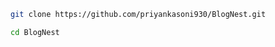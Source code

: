 

```bash
git clone https://github.com/priyankasoni930/BlogNest.git
```
```bash
cd BlogNest
```
```bash

```
```bash

```


